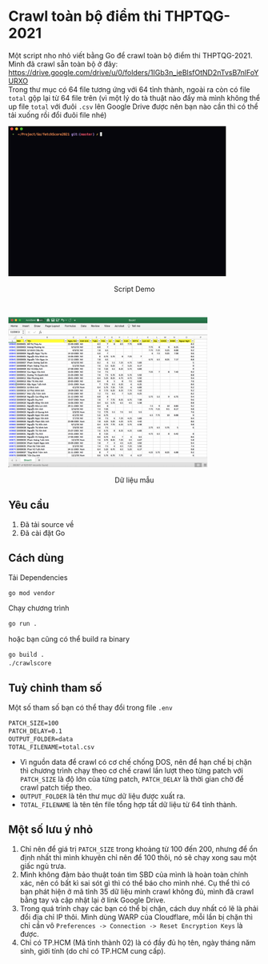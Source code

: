 # Crawl toàn bộ điểm thi THPTQG-2021
Một script nho nhỏ viết bằng Go để crawl toàn bộ điểm thi THPTQG-2021. Mình đã crawl sẵn toàn bộ ở đây:<br>
https://drive.google.com/drive/u/0/folders/1IGb3n_ieBlsfOtND2nTvsB7nlFoYURXO<br>
Trong thư mục có 64 file tương ứng với 64 tỉnh thành, ngoài ra còn có file `total` gộp lại từ 64 file trên (vì một lý do tà thuật nào đấy mà mình không thể up file `total` với đuôi `.csv` lên Google Drive được nên bạn nào cần thì có thể tải xuống rồi đổi đuôi file nhé)

<img src="https://raw.githubusercontent.com/balldk/crawlscore-thptqg-2021/master/screenshots/demo.gif" style="height:300px">
<p align="center">Script Demo</p>
<br><br>
<img src="https://raw.githubusercontent.com/balldk/crawlscore-thptqg-2021/master/screenshots/sample.png" style="height:300px">
<p align="center">Dữ liệu mẫu</p>

## Yêu cầu
1. Đã tải source về
2. Đã cài đặt Go

## Cách dùng
Tải Dependencies
```bash
go mod vendor
```
Chạy chương trình
```bash
go run .
```
hoặc bạn cũng có thể build ra binary
```bash
go build .
./crawlscore
```

## Tuỳ chỉnh tham số
Một số tham số bạn có thể thay đổi trong file `.env`
```env
PATCH_SIZE=100
PATCH_DELAY=0.1
OUTPUT_FOLDER=data
TOTAL_FILENAME=total.csv
```
- Vì nguồn data để crawl có cơ chế chống DOS, nên để hạn chế bị chặn thì chương trình chạy theo cơ chế crawl lần lượt theo từng patch với `PATCH_SIZE` là độ lớn của từng patch, `PATCH_DELAY` là thời gian chờ để crawl patch tiếp theo.
- `OUTPUT_FOLDER` là tên thư mục dữ liệu được xuất ra.
- `TOTAL_FILENAME` là tên tên file tổng hợp tất dữ liệu từ 64 tỉnh thành.

## Một số lưu ý nhỏ
1. Chỉ nên để giá trị `PATCH_SIZE` trong khoảng từ 100 đến 200, nhưng để ổn định nhất thì mình khuyên chỉ nên để 100 thôi, nó sẽ chạy xong sau một giấc ngủ trưa.
2. Mình không đảm bảo thuật toán tìm SBD của mình là hoàn toàn chính xác, nên có bất kì sai sót gì thì có thể báo cho mình nhé. Cụ thể thì có bạn phát hiện ở mã tỉnh 35 dữ liệu mình crawl không đủ, mình đã crawl bằng tay và cập nhật lại ở link Google Drive.
3. Trong quá trình chạy các bạn có thể bị chặn, cách duy nhất có lẽ là phải đổi địa chỉ IP thôi. Mình dùng WARP của Cloudflare, mỗi lần bị chặn thì chỉ cần vô `Preferences -> Connection -> Reset Encryption Keys` là được.
4. Chỉ có TP.HCM (Mã tỉnh thành 02) là có đầy đủ họ tên, ngày tháng năm sinh, giới tính (do chỉ có TP.HCM cung cấp).